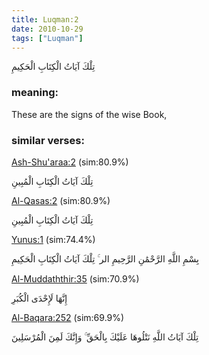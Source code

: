```yaml
---
title: Luqman:2
date: 2010-10-29
tags: ["Luqman"]
---
```

تِلْكَ آيَاتُ الْكِتَابِ الْحَكِيمِ
### meaning: 
These are the signs of the wise Book,
### similar verses: 

[Ash-Shu'araa:2](/26/2) (sim:80.9%)

تِلْكَ آيَاتُ الْكِتَابِ الْمُبِينِ

[Al-Qasas:2](/28/2) (sim:80.9%)

تِلْكَ آيَاتُ الْكِتَابِ الْمُبِينِ

[Yunus:1](/10/1) (sim:74.4%)

بِسْمِ اللَّهِ الرَّحْمَٰنِ الرَّحِيمِ الر ۚ تِلْكَ آيَاتُ الْكِتَابِ الْحَكِيمِ

[Al-Muddaththir:35](/74/35) (sim:70.9%)

إِنَّهَا لَإِحْدَى الْكُبَرِ

[Al-Baqara:252](/2/252) (sim:69.9%)

تِلْكَ آيَاتُ اللَّهِ نَتْلُوهَا عَلَيْكَ بِالْحَقِّ ۚ وَإِنَّكَ لَمِنَ الْمُرْسَلِينَ
